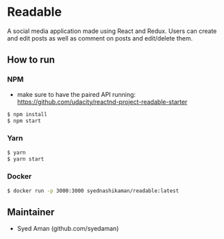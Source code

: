 # Readable

A social media application made using React and Redux. Users can create and edit posts as well as comment on posts and edit/delete them.

## How to run

### NPM

* make sure to have the paired API running: <https://github.com/udacity/reactnd-project-readable-starter>

```sh
$ npm install
$ npm start
```

### Yarn

```sh
$ yarn
$ yarn start
```

### Docker

```sh
$ docker run -p 3000:3000 syednashikaman/readable:latest
```

## Maintainer

* Syed Aman (github.com/syedaman)
